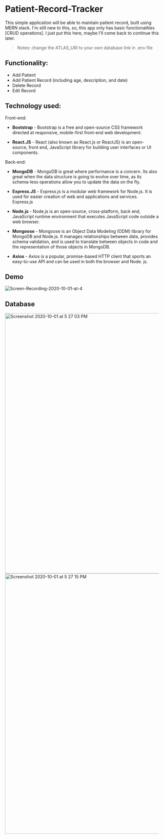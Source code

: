 # Patient-Record-Tracker
This simple application will be able to maintain patient record, built using MERN stack. I'm still new to this, so, this app only has basic functionalities [CRUD operations]. I just put this here, maybe I'll come back to continue this later.
>Notes: change the ATLAS_URI to your own database link in .env file

## Functionality:
- Add Patient 
- Add Patient Record (including age, description, and date)
- Delete Record
- Edit Record

## Technology used:
Front-end:

- <b>Bootstrap</b> - Bootstrap is a free and open-source CSS framework directed at responsive, mobile-first front-end web development. 

- <b>React.JS</b> - React (also known as React.js or ReactJS) is an open-source, front end, JavaScript library for building user interfaces or UI components. 

Back-end:

- <b>MongoDB</b> - MongoDB is great where performance is a concern. Its also great when the data structure is going to evolve over time, as its schema-less operations allow you to update the data on the fly.

- <b>Express.JS</b> - Express.js is a modular web framework for Node.js. It is used for easier creation of web and applications and services. Express.js

- <b>Node.js</b> - Node.js is an open-source, cross-platform, back end, JavaScript runtime environment that executes JavaScript code outside a web browser.

- <b>Mongoose</b> - Mongoose is an Object Data Modeling (ODM) library for MongoDB and Node.js. It manages relationships between data, provides schema validation, and is used to translate between objects in code and the representation of those objects in MongoDB.

- <b>Axios</b> - Axios is a popular, promise-based HTTP client that sports an easy-to-use API and can be used in both the browser and Node. js. 


## Demo
![Screen-Recording-2020-10-01-at-4](https://user-images.githubusercontent.com/58356073/94792092-15185680-040b-11eb-89b8-931eb4da6481.gif)

## Database
<img width="850" alt="Screenshot 2020-10-01 at 5 27 03 PM" src="https://user-images.githubusercontent.com/58356073/94792396-7f30fb80-040b-11eb-9858-311131072962.png">
<img width="850" alt="Screenshot 2020-10-01 at 5 27 15 PM" src="https://user-images.githubusercontent.com/58356073/94792391-7ccea180-040b-11eb-845f-337de337dc20.png">
